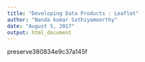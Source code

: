 ```yaml
---
title: "Developing Data Products : Leaflet"
author: "Nanda kumar Sathiyamoorthy"
date: "August 5, 2017"
output: html_document
---
```


preserve380834e9c37a145f
